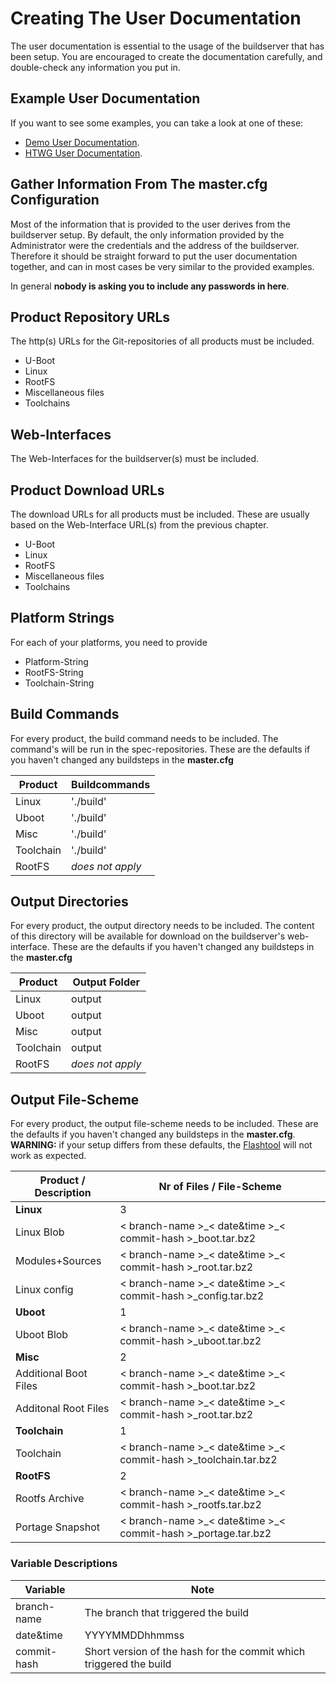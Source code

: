 # Creating The User Documentation
The user documentation is essential to the usage of the buildserver that has
been setup. You are encouraged to create the documentation carefully, and
double-check any information you put in. 

## Example User Documentation
If you want to see some examples, you can take a look at one of these:

* [Demo User Documentation](../examples/user-documentation-DEMO.md).  
* [HTWG User Documentation](../examples/user-documentation-HTWG.md).  

## Gather Information From The **master.cfg Configuration**
Most of the information that is provided to the user derives from the
buildserver setup. By default, the only information provided by the
Administrator were the credentials and the address of the buildserver. Therefore
it should be straight forward to put the user documentation together, and can in
most cases be very similar to the provided examples.

In general **nobody is asking you to include any passwords in here**.

## Product Repository URLs
The http(s) URLs for the Git-repositories of all products must be included.

* U-Boot
* Linux
* RootFS
* Miscellaneous files
* Toolchains

## Web-Interfaces
The Web-Interfaces for the buildserver(s) must be included.

## Product Download URLs
The download URLs for all products must be included. These are usually based on
the Web-Interface URL(s) from the previous chapter.

* U-Boot
* Linux
* RootFS
* Miscellaneous files
* Toolchains

## Platform Strings
For each of your platforms, you need to provide 
* Platform-String 
* RootFS-String 
* Toolchain-String

## Build Commands
For every product, the build command needs to be included. The command's will
be run in the spec-repositories.  These are the defaults if you haven't changed
any buildsteps in the **master.cfg**

Product | Buildcommands
--- | --- 
Linux | './build'
Uboot | './build'
Misc | './build'
Toolchain | './build'
RootFS | *does not apply*

## Output Directories
For every product, the output directory needs to be included.  The content of
this directory will be available for download on the buildserver's
web-interface.  These are the defaults if you haven't changed any buildsteps in
the **master.cfg**

Product | Output Folder
--- | --- 
Linux | output
Uboot | output 
Misc | output
Toolchain | output
RootFS | *does not apply*

## Output File-Scheme
For every product, the output file-scheme needs to be included.
These are the defaults if you haven't changed any buildsteps in the
**master.cfg**. **WARNING:** if your setup differs from these defaults, the
[Flashtool](../../background/design/flashtoolmd) will not work as expected.

Product / Description | Nr of Files / File-Scheme
--- | ---
**Linux** | 3
Linux Blob | < branch-name \>\_< date&time \>\_< commit-hash \>\_boot.tar.bz2
Modules+Sources | < branch-name \>\_< date&time \>\_< commit-hash \>\_root.tar.bz2
Linux config | < branch-name \>\_< date&time \>\_< commit-hash \>\_config.tar.bz2
**Uboot** | 1
Uboot Blob | < branch-name \>\_< date&time \>\_< commit-hash \>\_uboot.tar.bz2
**Misc** | 2
Additional Boot Files | < branch-name \>\_< date&time \>\_< commit-hash \>\_boot.tar.bz2
Additonal Root Files| < branch-name \>\_< date&time \>\_< commit-hash \>\_root.tar.bz2
**Toolchain** | 1
Toolchain | < branch-name \>\_< date&time \>\_< commit-hash \>\_toolchain.tar.bz2
**RootFS** | 2
Rootfs Archive | < branch-name \>\_< date&time \>\_< commit-hash \>\_rootfs.tar.bz2
Portage Snapshot | < branch-name \>\_< date&time \>\_< commit-hash \>\_portage.tar.bz2

### Variable Descriptions
Variable | Note
--- | ---
branch-name | The branch that triggered the build
date&time | YYYYMMDDhhmmss
commit-hash | Short version of the hash for the commit which triggered the build
